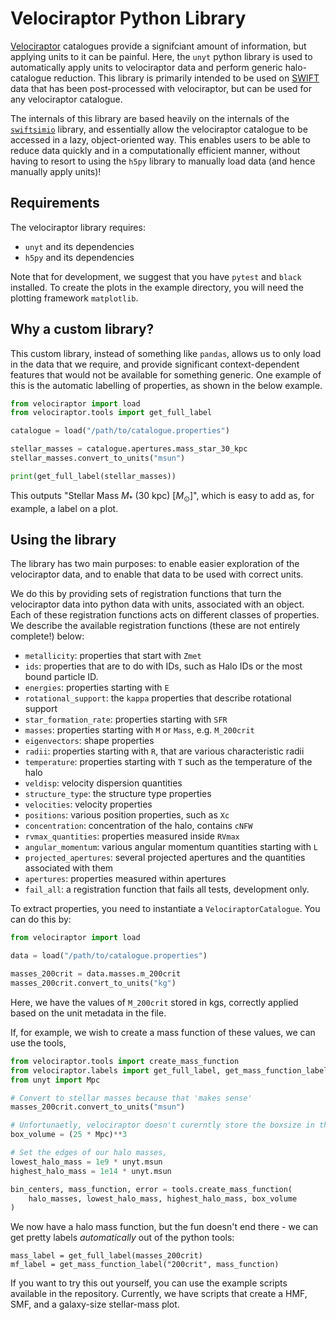 Velociraptor Python Library
===========================

[Velociraptor](http://github.com/pelahi/velociraptor-stf) catalogues provide
a signifciant amount of information, but applying units to it can be painful.
Here, the `unyt` python library is used to automatically apply units to
velociraptor data and perform generic halo-catalogue reduction. This library
is primarily intended to be used on [SWIFT](http://swiftsim.com) data that
has been post-processed with velociraptor, but can be used for any
velociraptor catalogue.

The internals of this library are based heavily on the internals of the
[`swiftsimio`](http://github.com/swiftsim/swiftsimio) library, and essentially
allow the velociraptor catalogue to be accessed in a lazy, object-oriented
way. This enables users to be able to reduce data quickly and in a
computationally efficient manner, without having to resort to using the
`h5py` library to manually load data (and hence manually apply units)!

Requirements
------------

The velociraptor library requires:

+ `unyt` and its dependencies
+ `h5py` and its dependencies

Note that for development, we suggest that you have `pytest` and `black`
installed. To create the plots in the example directory, you will need
the plotting framework `matplotlib`.

Why a custom library?
---------------------

This custom library, instead of something like `pandas`, allows us to
only load in the data that we require, and provide significant
context-dependent features that would not be available for something
generic. One example of this is the automatic labelling of properties,
as shown in the below example.

```python
from velociraptor import load
from velociraptor.tools import get_full_label

catalogue = load("/path/to/catalogue.properties")

stellar_masses = catalogue.apertures.mass_star_30_kpc
stellar_masses.convert_to_units("msun")

print(get_full_label(stellar_masses))
```
This outputs "Stellar Mass $M_*$ (30 kpc) $\left[M_\odot\right]$", which is
easy to add as, for example, a label on a plot.

Using the library
-----------------

The library has two main purposes: to enable easier exploration of the velociraptor
data, and to enable that data to be used with correct units.

We do this by providing sets of registration functions that turn the velociraptor
data into python data with units, associated with an object. Each of these
registration functions acts on different classes of properties. We describe
the available registration functions (these are not entirely complete!) below:

+ `metallicity`: properties that start with `Zmet`
+ `ids`: properties that are to do with IDs, such as Halo IDs or the most bound particle ID.
+ `energies`: properties starting with `E`
+ `rotational_support`: the `kappa` properties that describe rotational support
+ `star_formation_rate`: properties starting with `SFR`
+ `masses`: properties starting with `M` or `Mass`, e.g. `M_200crit`
+ `eigenvectors`: shape properties
+ `radii`: properties starting with `R`, that are various characteristic radii
+ `temperature`: properties starting with `T` such as the temperature of the halo
+ `veldisp`: velocity dispersion quantities
+ `structure_type`: the structure type properties
+ `velocities`: velocity properties
+ `positions`: various position properties, such as `Xc`
+ `concentration`: concentration of the halo, contains `cNFW`
+ `rvmax_quantities`: properties measured inside `RVmax`
+ `angular_momentum`: various angular momentum quantities starting with `L`
+ `projected_apertures`: several projected apertures and the quantities associated with them
+ `apertures`: properties measured within apertures
+ `fail_all`: a registration function that fails all tests, development only.

To extract properties, you need to instantiate a `VelociraptorCatalogue`. You
can do this by:
```python
from velociraptor import load

data = load("/path/to/catalogue.properties")

masses_200crit = data.masses.m_200crit
masses_200crit.convert_to_units("kg")
```
Here, we have the values of `M_200crit` stored in kgs, correctly applied based on
the unit metadata in the file.

If, for example, we wish to create a mass function of these values, we can use the tools,
```python
from velociraptor.tools import create_mass_function
from velociraptor.labels import get_full_label, get_mass_function_label
from unyt import Mpc

# Convert to stellar masses because that 'makes sense'
masses_200crit.convert_to_units("msun")

# Unfortunaetly, velociraptor doesn't curerntly store the boxsize in the catalogues:
box_volume = (25 * Mpc)**3

# Set the edges of our halo masses,
lowest_halo_mass = 1e9 * unyt.msun
highest_halo_mass = 1e14 * unyt.msun

bin_centers, mass_function, error = tools.create_mass_function(
    halo_masses, lowest_halo_mass, highest_halo_mass, box_volume
)
```
We now have a halo mass function, but the fun doesn't end there - we can get
pretty labels _automatically_ out of the python tools:
```
mass_label = get_full_label(masses_200crit)
mf_label = get_mass_function_label("200crit", mass_function)
```
If you want to try this out yourself, you can use the example scripts available in the
repository. Currently, we have scripts that create a HMF, SMF, and a galaxy-size
stellar-mass plot.


